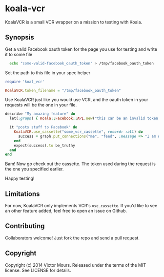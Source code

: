 koala-vcr
=========

KoalaVCR is a small VCR wrapper on a mission to testing with Koala.

Synopsis
--------

Get a valid Facebook oauth token for the page you use for testing and write it to some file
```bash
  echo "some-valid-facebook_oauth_token" > /tmp/facebook_oauth_token
```

Set the path to this file in your spec helper
```ruby
require 'koal_vcr'

KoalaVCR.token_filename = "/tmp/facebook_oauth_token"
```

Use KoalaVCR just like you would use VCR, and the oauth token in your requests will be the one in your file.
```ruby
describe "My amazing feature" do
  let(:graph) { Koala::Facebook::API.new("this can be an invalid token, i don't care") }

  it "posts stuff to Facebook" do
    KoalaVCR.use_cassette("some_vcr_cassette", record: :all) do
      success = graph.put_connections("me", "feed", :message => "I am writing on my wall!")
    end
    expect(success).to be_truthy
  end
end
```

Bam! Now go check out the cassette. The token used during the request is the one you specified earlier.

Happy testing!

Limitations
-----------

For now, KoalaVCR only implements VCR's `use_cassette`. If you'd like to see an other feature added, feel free to open an issue on Github.

Contributing
------------

Collaborators welcome!
Just fork the repo and send a pull request.

Copyright
---------

Copyright (c) 2014 Victor Mours. Released under the terms of the MIT license. See LICENSE for details.
